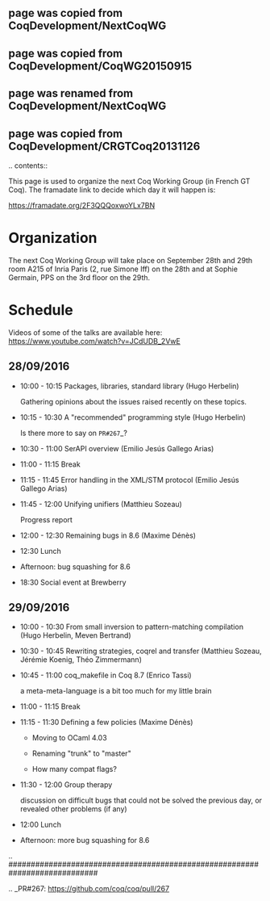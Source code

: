 ## page was copied from CoqDevelopment/NextCoqWG
## page was copied from CoqDevelopment/CoqWG20150915
## page was renamed from CoqDevelopment/NextCoqWG
## page was copied from CoqDevelopment/CRGTCoq20131126

.. contents::

This page is used to organize the next Coq Working Group (in French GT Coq). The framadate link to decide which day it will happen is:

  https://framadate.org/2F3QQQoxwoYLx7BN

Organization
============

The next Coq Working Group will take place on September 28th and 29th  room A215 of Inria Paris (2, rue Simone Iff) on the 28th and at Sophie Germain,  PPS on the 3rd floor on the 29th.

Schedule
========

Videos of some of the talks are available here: https://www.youtube.com/watch?v=JCdUDB_2VwE

28/09/2016
----------

* 10:00 - 10:15 Packages, libraries, standard library (Hugo Herbelin)

    Gathering opinions about the issues raised recently on these topics.

* 10:15 - 10:30 A "recommended" programming style (Hugo Herbelin)

    Is there more to say on `PR#267`_?

* 10:30 - 11:00 SerAPI overview (Emilio Jesús Gallego Arias)

* 11:00 - 11:15 Break

* 11:15 - 11:45 Error handling in the XML/STM protocol (Emilio Jesús Gallego Arias)

* 11:45 - 12:00 Unifying unifiers (Matthieu Sozeau)

    Progress report

* 12:00 - 12:30 Remaining bugs in 8.6 (Maxime Dénès)

* 12:30 Lunch

* Afternoon: bug squashing for 8.6

* 18:30 Social event at Brewberry

29/09/2016
----------

* 10:00 - 10:30 From small inversion to pattern-matching compilation (Hugo Herbelin, Meven Bertrand)

* 10:30 - 10:45 Rewriting strategies, coqrel and transfer (Matthieu Sozeau, Jérémie Koenig, Théo Zimmermann)

* 10:45 - 11:00 coq_makefile in Coq 8.7 (Enrico Tassi)

    a meta-meta-language is a bit too much for my little brain

* 11:00 - 11:15 Break

* 11:15 - 11:30 Defining a few policies (Maxime Dénès)

  * Moving to OCaml 4.03

  * Renaming "trunk" to "master"

  * How many compat flags?

* 11:30 - 12:00 Group therapy

    discussion on difficult bugs that could not be solved the previous day, or revealed other problems (if any)

* 12:00 Lunch

* Afternoon: more bug squashing for 8.6

.. ############################################################################

.. _PR#267: https://github.com/coq/coq/pull/267

